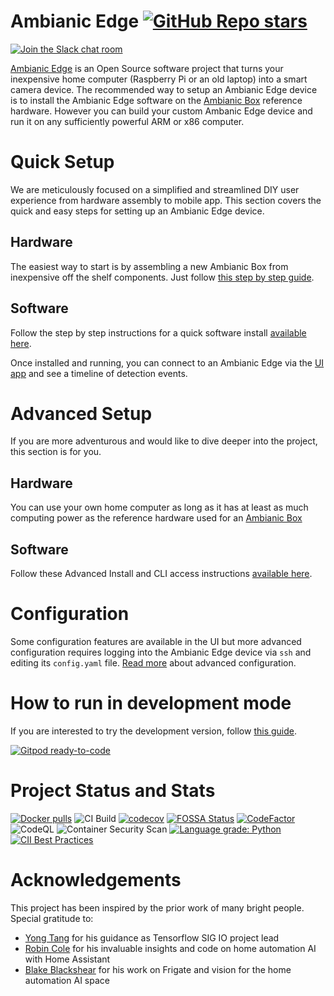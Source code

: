 # Ambianic Edge  [![GitHub Repo stars](https://img.shields.io/github/stars/ambianic/ambianic-edge?style=social)](https://github.com/ambianic/ambianic-edge)

[![Join the Slack chat room](https://img.shields.io/badge/Slack-Join%20the%20chat%20room-blue)](https://join.slack.com/t/ambianicai/shared_invite/zt-eosk4tv5-~GR3Sm7ccGbv1R7IEpk7OQ)

[Ambianic Edge](https://github.com/ambianic/ambianic-edge) is an Open Source software project that turns your inexpensive home computer (Raspberry Pi or an old laptop) into a smart camera device. The recommended way to setup an Ambianic Edge device is to install the Ambianic Edge software on the [Ambianic Box](https://docs.ambianic.ai/users/ambianicbox/) reference hardware. However you can build your custom Ambanic Edge device and run it on any sufficiently powerful ARM or x86 computer.

# Quick Setup

We are meticulously focused on a simplified and streamlined DIY user experience from hardware assembly to mobile app. This section covers the quick and easy steps for setting up an Ambianic Edge device.

## Hardware

The easiest way to start is by assembling a new Ambianic Box from inexpensive off the shelf components. Just follow [this step by step guide](https://docs.ambianic.ai/users/ambianicbox/).

## Software

Follow the step by step instructions for a quick software install [available here](https://docs.ambianic.ai/users/installsoftware/).

Once installed and running, you can connect to an Ambianic Edge via the [UI app](https://ui.ambianic.ai/) and see a timeline of detection events.

# Advanced Setup

If you are more adventurous and would like to dive deeper into the project, this section is for you.

## Hardware

You can use your own home computer as long as it has at least as much computing power as the reference hardware used for an [Ambianic Box](https://docs.ambianic.ai/users/ambianicbox/#components)

## Software

Follow these Advanced Install and CLI access instructions [available here](https://docs.ambianic.ai/users/quickstart/#advanced-install).

# Configuration

Some configuration features are available in the UI but more advanced configuration requires logging into the Ambianic Edge device via `ssh` and editing its `config.yaml` file. [Read more](https://docs.ambianic.ai/users/configure/) about advanced configuration.

# How to run in development mode

If you are interested to try the development version, follow [this guide](https://docs.ambianic.ai/developers/development-environment/).

[![Gitpod ready-to-code](https://img.shields.io/badge/Gitpod-ready--to--code-blue?logo=gitpod)](https://gitpod.io/#https://github.com/ambianic/ambianic-edge)


# Project Status and Stats

[![Docker pulls](https://img.shields.io/docker/pulls/ambianic/ambianic-edge?color=dark-green&label=Downloads)](https://hub.docker.com/r/ambianic/ambianic-edge)
![CI Build](https://github.com/ambianic/ambianic-edge/workflows/Ambianic%20Edge%20CI/badge.svg)
[![codecov](https://codecov.io/gh/ambianic/ambianic-edge/branch/master/graph/badge.svg?token=JJlxaW5flS)](https://codecov.io/gh/ambianic/ambianic-edge)
[![FOSSA Status](https://app.fossa.io/api/projects/git%2Bgithub.com%2Fambianic%2Fambianic-edge.svg?type=shield)](https://app.fossa.io/projects/git%2Bgithub.com%2Fambianic%2Fambianic-edge?ref=badge_shield)
[![CodeFactor](https://www.codefactor.io/repository/github/ambianic/ambianic-edge/badge)](https://www.codefactor.io/repository/github/ambianic/ambianic-edge)
![CodeQL](https://github.com/ambianic/ambianic-edge/workflows/CodeQL/badge.svg)
![Container Security Scan](https://github.com/ambianic/ambianic-edge/workflows/Container%20Security%20Scan/badge.svg)
[![Language grade: Python](https://img.shields.io/lgtm/grade/python/g/ambianic/ambianic-edge.svg?logo=lgtm&logoWidth=18)](https://lgtm.com/projects/g/ambianic/ambianic-edge/context:python)
[![CII Best Practices](https://bestpractices.coreinfrastructure.org/projects/5198/badge)](https://bestpractices.coreinfrastructure.org/projects/5198)

# Acknowledgements

This project has been inspired by the prior work of many bright people. Special gratitude to:
* [Yong Tang](https://github.com/yongtang) for his guidance as Tensorflow SIG IO project lead
* [Robin Cole](https://github.com/robmarkcole) for his invaluable insights and code on home automation AI with Home Assistant
* [Blake Blackshear](https://github.com/blakeblackshear) for his work on Frigate and vision for the home automation AI space

